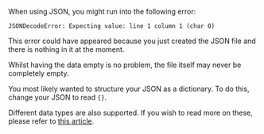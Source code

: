 When using JSON, you might run into the following error:
```
JSONDecodeError: Expecting value: line 1 column 1 (char 0)
```
This error could have appeared because you just created the JSON file and there is nothing in it at the moment.

Whilst having the data empty is no problem, the file itself may never be completely empty.

You most likely wanted to structure your JSON as a dictionary. To do this, change your JSON to read `{}`.

Different data types are also supported. If you wish to read more on these, please refer to [this article](https://www.tutorialspoint.com/json/json_data_types.htm).
